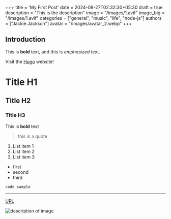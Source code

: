 +++
title = 'My First Post'
date = 2024-08-27T02:32:30+05:30
draft = true
description = "This is the description"
image = "/images/1.avif"
image_big = "/images/1.avif"
categories = ["general", "music", "life", "node-js"]
authors = ["Jackie Jackson"]
avatar = "/images/avatar_2.webp"
+++

## Introduction

This is **bold** text, and this is *emphasized* text.

Visit the [Hugo](https://gohugo.io) website!

# Title H1
## Title H2
### Title H3

This is **bold** text
> this is a quote

1. List item 1
1. List item 2
1. List item 3

- first
- second
- third

`code sample`

---

[URL](https://google.com)

![description of image](/images/test.webp)
